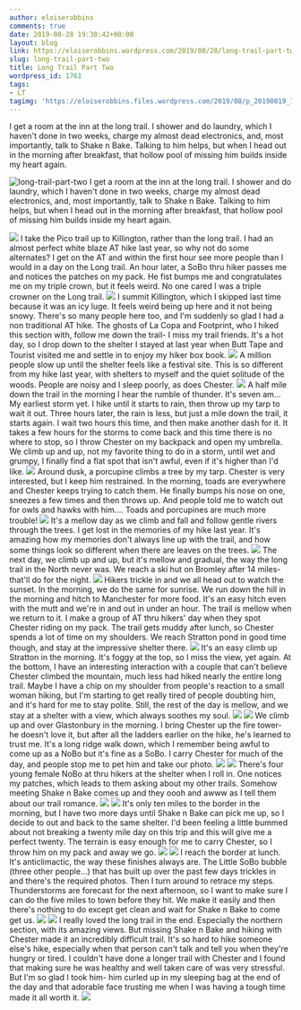 ```yaml
---
author: eloiserobbins
comments: true
date: 2019-08-28 19:30:42+00:00
layout: blog
link: https://eloiserobbins.wordpress.com/2019/08/28/long-trail-part-two/
slug: long-trail-part-two
title: Long Trail Part Two
wordpress_id: 1761
tags:
- LT
tagimg: 'https://eloiserobbins.files.wordpress.com/2019/08/p_20190819_163606_vhdr_auto6953127007732163901.jpg'
---
```


I get a room at the inn at the long trail. I shower and do laundry, which I haven't done in two weeks, charge my almost dead electronics, and, most importantly, talk to Shake n Bake. Talking to him helps, but when I head out in the morning after breakfast, that hollow pool of missing him builds inside my heart again.


![long-trail-part-two](https://eloiserobbins.files.wordpress.com/2019/08/p_20190819_163606_vhdr_auto6953127007732163901.jpg)
I get a room at the inn at the long trail. I shower and do laundry, which I haven't done in two weeks, charge my almost dead electronics, and, most importantly, talk to Shake n Bake. Talking to him helps, but when I head out in the morning after breakfast, that hollow pool of missing him builds inside my heart again.

![](https://eloiserobbins.files.wordpress.com/2019/08/p_20190820_112259_vhdr_auto_hp8161453390831152584.jpg)
I take the Pico trail up to Killington, rather than the long trail. I had an almost perfect white blaze AT hike last year, so why not do some alternates? I get on the AT and within the first hour see more people than I would in a day on the Long trail. An hour later, a SoBo thru hiker passes me and notices the patches on my pack. He fist bumps me and congratulates me on my triple crown, but it feels weird. No one cared I was a triple crowner on the Long trail.
![](https://eloiserobbins.files.wordpress.com/2019/08/p_20190822_062318_vhdr_auto_hp3905943301682345265.jpg)
I summit Killington, which I skipped last time because it was an icy luge. It feels weird being up here and it not being snowy. There's so many people here too, and I'm suddenly so glad I had a non traditional AT hike. The ghosts of La Copa and Footprint, who I hiked this section with, follow me down the trail- I miss my trail friends. It's a hot day, so I drop down to the shelter I stayed at last year when Butt Tape and Tourist visited me and settle in to enjoy my hiker box book.
![](https://eloiserobbins.files.wordpress.com/2019/08/p_20190821_103308_vhdr_auto4840888435808150219.jpg)
A million people slow up until the shelter feels like a festival site. This is so different from my hike last year, with shelters to myself and the quiet solitude of the woods. People are noisy and I sleep poorly, as does Chester.
![](https://eloiserobbins.files.wordpress.com/2019/08/p_20190823_193356_vhdr_auto_hp8812441390103349110.jpg)
A half mile down the trail in the morning I hear the rumble of thunder. It's seven am... My earliest storm yet. I hike until it starts to rain, then throw up my tarp to wait it out. Three hours later, the rain is less, but just a mile down the trail, it starts again. I wait two hours this time, and then make another dash for it. It takes a few hours for the storms to come back and this time there is no where to stop, so I throw Chester on my backpack and open my umbrella. We climb up and up, not my favorite thing to do in a storm, until wet and grumpy, I finally find a flat spot that isn't awful, even if it's higher than I'd like.
![](https://eloiserobbins.files.wordpress.com/2019/08/p_20190824_055956_vhdr_auto3069239297881590074.jpg)
Around dusk, a porcupine climbs a tree by my tarp. Chester is very interested, but I keep him restrained. In the morning, toads are everywhere and Chester keeps trying to catch them. He finally bumps his nose on one, sneezes a few times and then throws up. And people told me to watch out for owls and hawks with him.... Toads and porcupines are much more trouble!
![](https://eloiserobbins.files.wordpress.com/2019/08/p_20190824_113250_vhdr_auto4268354805878787446.jpg)
It's a mellow day as we climb and fall and follow gentle rivers through the trees. I get lost in the memories of my hike last year. It's amazing how my memories don't always line up with the trail, and how some things look so different when there are leaves on the trees.
![](https://eloiserobbins.files.wordpress.com/2019/08/p_20190824_145422_vhdr_auto_hp613686286573970575.jpg)
The next day, we climb up and up, but it's mellow and gradual, the way the long trail in the North never was. We reach a ski hut on Bromley after 14 miles- that'll do for the night.
![](https://eloiserobbins.files.wordpress.com/2019/08/p_20190825_130805_vhdr_auto1298844868516108480.jpg)
Hikers trickle in and we all head out to watch the sunset. In the morning, we do the same for sunrise. We run down the hill in the morning and hitch to Manchester for more food. It's an easy hitch even with the mutt and we're in and out in under an hour. The trail is mellow when we return to it. I make a group of AT thru hikers' day when they spot Chester riding on my pack. The trail gets muddy after lunch, so Chester spends a lot of time on my shoulders. We reach Stratton pond in good time though, and stay at the impressive shelter there.
![](https://eloiserobbins.files.wordpress.com/2019/08/p_20190825_130808_vhdr_auto_hp3850253689214386575.jpg)
It's an easy climb up Stratton in the morning. It's foggy at the top, so I miss the view, yet again. At the bottom, I have an interesting interaction with a couple that can't believe Chester climbed the mountain, much less had hiked nearly the entire long trail. Maybe I have a chip on my shoulder from people's reaction to a small woman hiking, but I'm starting to get really tired of people doubting him, and it's hard for me to stay polite. Still, the rest of the day is mellow, and we stay at a shelter with a view, which always soothes my soul.
![](https://eloiserobbins.files.wordpress.com/2019/08/p_20190825_130911_vhdr_auto5767687351777335549.jpg)
![](https://eloiserobbins.files.wordpress.com/2019/08/p_20190827_084039_vhdr_auto_hp1189270246938472859.jpg)
We climb up and over Glastonbury in the morning. I bring Chester up the fire tower- he doesn't love it, but after all the ladders earlier on the hike, he's learned to trust me. It's a long ridge walk down, which I remember being awful to come up as a NoBo but it's fine as a SoBo. I carry Chester for much of the day, and people stop me to pet him and take our photo.
![](https://eloiserobbins.files.wordpress.com/2019/08/p_20190825_153136_vhdr_auto_hp6456836876948479951.jpg)
![](https://eloiserobbins.files.wordpress.com/2019/08/p_20190827_070150_vhdr_auto_hp2067327368007543198.jpg)
There's four young female NoBo at thru hikers at the shelter when I roll in. One notices my patches, which leads to them asking about my other trails. Somehow meeting Shake n Bake comes up and they oooh and awww as I tell them about our trail romance.
![](https://eloiserobbins.files.wordpress.com/2019/08/p_20190826_060229_vhdr_auto_hp7104566545170956412.jpg)
![](https://eloiserobbins.files.wordpress.com/2019/08/p_20190827_070141_vhdr_auto_hp3999398717915035044.jpg)
It's only ten miles to the border in the morning, but I have two more days until Shake n Bake can pick me up, so I decide to out and back to the same shelter. I'd been feeling a little bummed about not breaking a twenty mile day on this trip and this will give me a perfect twenty. The terrain is easy enough for me to carry Chester, so I throw him on my pack and away we go.
![](https://eloiserobbins.files.wordpress.com/2019/08/p_20190826_082227_vhdr_auto_hp3374043214896245906.jpg)
![](https://eloiserobbins.files.wordpress.com/2019/08/p_20190826_082245_vhdr_auto_hp8620962128518061542.jpg)
I reach the border at lunch. It's anticlimactic, the way these finishes always are. The Little SoBo bubble (three other people...) that has built up over the past few days trickles in and there's the required photos. Then I turn around to retrace my steps. Thunderstorms are forecast for the next afternoon, so I want to make sure I can do the five miles to town before they hit. We make it easily and then there's nothing to do except get clean and wait for Shake n Bake to come get us.
![](https://eloiserobbins.files.wordpress.com/2019/08/p_20190827_114355_vhdr_auto5962398193168213381.jpg)
![](https://eloiserobbins.files.wordpress.com/2019/08/img_20190827_141218_7151003278274833059922.jpg)
I really loved the long trail in the end. Especially the northern section, with its amazing views. But missing Shake n Bake and hiking with Chester made it an incredibly difficult trail. It's so hard to hike someone else's hike, especially when that person can't talk and tell you when they're hungry or tired. I couldn't have done a longer trail with Chester and I found that making sure he was healthy and well taken care of was very stressful. But I'm so glad I took him- him curled up in my sleeping bag at the end of the day and that adorable face trusting me when I was having a tough time made it all worth it.
![](https://eloiserobbins.files.wordpress.com/2019/08/p_20190827_120515_vhdr_auto4455967913350729396.jpg)
